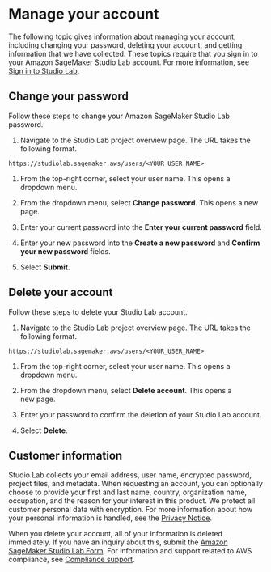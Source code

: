 # Manage your account<a name="studio-lab-manage-account"></a>

 The following topic gives information about managing your account, including changing your password, deleting your account, and getting information that we have collected\. These topics require that you sign in to your Amazon SageMaker Studio Lab account\. For more information, see [Sign in to Studio Lab](studio-lab-onboard.md#studio-lab-onboard-signin)\.

## Change your password<a name="studio-lab-manage-change-password"></a>

 Follow these steps to change your Amazon SageMaker Studio Lab password\. 

1.  Navigate to the Studio Lab project overview page\. The URL takes the following format\.

   ```
   https://studiolab.sagemaker.aws/users/<YOUR_USER_NAME>
   ```

1.  From the top\-right corner, select your user name\. This opens a dropdown menu\. 

1.  From the dropdown menu, select **Change password**\. This opens a new page\. 

1.  Enter your current password into the **Enter your current password** field\.

1.  Enter your new password into the **Create a new password** and **Confirm your new password** fields\.

1.  Select **Submit**\. 

## Delete your account<a name="studio-lab-manage-delete"></a>

 Follow these steps to delete your Studio Lab account\.  

1.  Navigate to the Studio Lab project overview page\. The URL takes the following format\.

   ```
   https://studiolab.sagemaker.aws/users/<YOUR_USER_NAME>
   ```

1.  From the top\-right corner, select your user name\. This opens a dropdown menu\. 

1.  From the dropdown menu, select **Delete account**\. This opens a new page\. 

1.  Enter your password to confirm the deletion of your Studio Lab account\. 

1.  Select **Delete**\. 

## Customer information<a name="studio-lab-manage-information"></a>

 Studio Lab collects your email address, user name, encrypted password, project files, and metadata\. When requesting an account, you can optionally choose to provide your first and last name, country, organization name, occupation, and the reason for your interest in this product\. We protect all customer personal data with encryption\. For more information about how your personal information is handled, see the [Privacy Notice](http://aws.amazon.com/privacy/)\. 

When you delete your account, all of your information is deleted immediately\. If you have an inquiry about this, submit the [Amazon SageMaker Studio Lab Form](https://pages.awscloud.com/GLOBAL_PM_PA_amazon-sagemaker_20211116_7014z000000rjq2-registration.html)\. For information and support related to AWS compliance, see [Compliance support](http://aws.amazon.com/contact-us/compliance-support/)\.